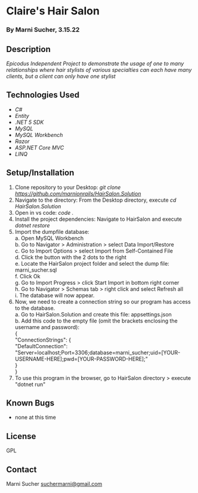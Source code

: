 # Claire's Hair Salon

### By Marni Sucher, 3.15.22

## Description 
_Epicodus Independent Project to demonstrate the usage of one to many relationships where hair stylists of various specialties can each have many clients, but a client can only have one stylist_

## Technologies Used
* _C#_
* _Entity_
* _.NET 5 SDK_
* _MySQL_
* _MySQL Workbench_
* _Razor_
* _ASP.NET Core MVC_
* _LINQ_

## Setup/Installation
1. Clone repository to your Desktop: _git clone https://github.com/marnionrails/HairSalon.Solution_
2. Navigate to the directory: From the Desktop directory, execute _cd HairSalon.Solution_
3. Open in vs code: _code ._
4. Install the project dependencies: Navigate to HairSalon and execute _dotnet restore_
5. Import the dumpfile database: <br>
  a. Open MySQL Workbench <br>
  b. Go to Navigator > Administration > select Data Import/Restore <br>
  c. Go to Import Options > select Import from Self-Contained File <br>
  d. Click the button with the 2 dots to the right <br>
  e. Locate the HairSalon project folder and select the dump file: marni_sucher.sql <br>
  f. Click Ok <br>
  g. Go to Import Progress > click Start Import in bottom right corner <br>
  h. Go to Navigator > Schemas tab > right click and select Refresh all <br>
  i. The database will now appear. <br>
6. Now, we need to create a connection string so our program has access to the database. <br>
  a. Go to HairSalon.Solution and create this file: appsettings.json <br>
  b. Add this code to the empty file (omit the brackets enclosing the username and password): <br>
  { <br>
    "ConnectionStrings": { <br>
        "DefaultConnection": "Server=localhost;Port=3306;database=marni_sucher;uid=[YOUR-USERNAME-HERE];pwd=[YOUR-PASSWORD-HERE];"<br>
    }<br>
}
7. To use this program in the browser, go to HairSalon directory > execute "dotnet run"

## Known Bugs
* none at this time

## License 
GPL

## Contact
Marni Sucher <suchermarni@gmail.com>